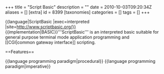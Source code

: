 +++
title = "Script Basic"
description = ""
date = 2010-10-03T09:20:34Z
aliases = []
[extra]
id = 8399
[taxonomies]
categories = []
tags = []
+++

{{language|ScriptBasic
|exec=interpreted
|site=http://www.scriptbasic.org/}}
{{implementation|BASIC}}'''ScriptBasic''' is an interpreted basic suitable for general purpose terminal mode application programming and [[CGI|common gateway interface]] scripting.

==Features==

{{language programming paradigm|procedural}}
{{language programming paradigm|imperative}}
